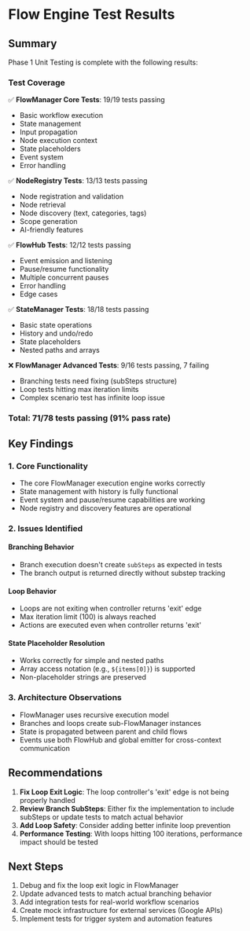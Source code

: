 # Flow Engine Test Results

## Summary

Phase 1 Unit Testing is complete with the following results:

### Test Coverage

✅ **FlowManager Core Tests**: 19/19 tests passing
- Basic workflow execution
- State management 
- Input propagation
- Node execution context
- State placeholders
- Event system
- Error handling

✅ **NodeRegistry Tests**: 13/13 tests passing
- Node registration and validation
- Node retrieval
- Node discovery (text, categories, tags)
- Scope generation
- AI-friendly features

✅ **FlowHub Tests**: 12/12 tests passing  
- Event emission and listening
- Pause/resume functionality
- Multiple concurrent pauses
- Error handling
- Edge cases

✅ **StateManager Tests**: 18/18 tests passing
- Basic state operations
- History and undo/redo
- State placeholders
- Nested paths and arrays

❌ **FlowManager Advanced Tests**: 9/16 tests passing, 7 failing
- Branching tests need fixing (subSteps structure)
- Loop tests hitting max iteration limits
- Complex scenario test has infinite loop issue

### Total: 71/78 tests passing (91% pass rate)

## Key Findings

### 1. Core Functionality
- The core FlowManager execution engine works correctly
- State management with history is fully functional
- Event system and pause/resume capabilities are working
- Node registry and discovery features are operational

### 2. Issues Identified

#### Branching Behavior
- Branch execution doesn't create `subSteps` as expected in tests
- The branch output is returned directly without substep tracking

#### Loop Behavior  
- Loops are not exiting when controller returns 'exit' edge
- Max iteration limit (100) is always reached
- Actions are executed even when controller returns 'exit'

#### State Placeholder Resolution
- Works correctly for simple and nested paths
- Array access notation (e.g., `${items[0]}`) is supported
- Non-placeholder strings are preserved

### 3. Architecture Observations

- FlowManager uses recursive execution model
- Branches and loops create sub-FlowManager instances
- State is propagated between parent and child flows
- Events use both FlowHub and global emitter for cross-context communication

## Recommendations

1. **Fix Loop Exit Logic**: The loop controller's 'exit' edge is not being properly handled
2. **Review Branch SubSteps**: Either fix the implementation to include subSteps or update tests to match actual behavior
3. **Add Loop Safety**: Consider adding better infinite loop prevention
4. **Performance Testing**: With loops hitting 100 iterations, performance impact should be tested

## Next Steps

1. Debug and fix the loop exit logic in FlowManager
2. Update advanced tests to match actual branching behavior
3. Add integration tests for real-world workflow scenarios
4. Create mock infrastructure for external services (Google APIs)
5. Implement tests for trigger system and automation features